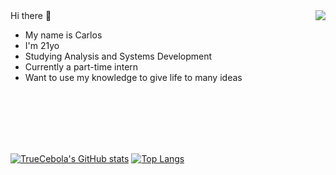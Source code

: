 <img align="right" src="https://www.meme-arsenal.com/memes/3f617652c8b3fdb21bcefc67020cb45c.jpg">
Hi there 👋

- My name is Carlos
- I'm 21yo
- Studying Analysis and Systems Development
- Currently a part-time intern
- Want to use my knowledge to give life to many ideas

<br/><br/><br/><br/><br/>

[![TrueCebola's GitHub stats](https://github-readme-stats-n3ya-git-main-truecebola.vercel.app/api?username=TrueCebola&count_private=true&theme=github_dark&show_icons=true&hide_border=true)](https://github.com/TrueCebola/git-private-stats)
[![Top Langs](https://github-readme-stats-n3ya-git-main-truecebola.vercel.app/api/top-langs/?username=TrueCebola&langs_count=8&layout=compact&theme=github_dark&show_icons=true&hide_border=true&hide=shell,hack)](https://github.com/TrueCebola/git-private-stats)
